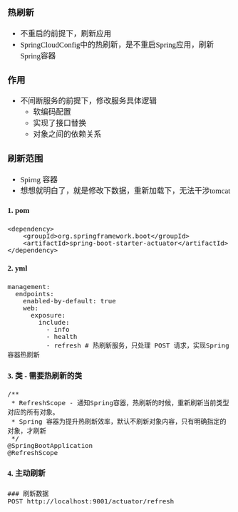 <span  style="font-family: Simsun,serif; font-size: 17px; ">

### 热刷新

- 不重启的前提下，刷新应用
- SpringCloudConfig中的热刷新，是不重启Spring应用，刷新Spring容器

### 作用

- 不间断服务的前提下，修改服务具体逻辑
    - 软编码配置
    - 实现了接口替换
    - 对象之间的依赖关系

### 刷新范围

- Spirng 容器
- 想想就明白了，就是修改下数据，重新加载下，无法干涉tomcat

#### 1. pom

~~~
<dependency>
    <groupId>org.springframework.boot</groupId>
    <artifactId>spring-boot-starter-actuator</artifactId>
</dependency>
~~~

#### 2. yml

~~~
management:
  endpoints:
    enabled-by-default: true
    web:
      exposure:
        include:
          - info
          - health
          - refresh # 热刷新服务，只处理 POST 请求，实现Spring容器热刷新
~~~

#### 3. 类 - 需要热刷新的类

~~~
/**
 * RefreshScope - 通知Spring容器，热刷新的时候，重新刷新当前类型对应的所有对象。
 * Spring 容器为提升热刷新效率，默认不刷新对象内容，只有明确指定的对象，才刷新
 */
@SpringBootApplication
@RefreshScope
~~~

#### 4. 主动刷新

~~~
### 刷新数据
POST http://localhost:9001/actuator/refresh
~~~

</span>